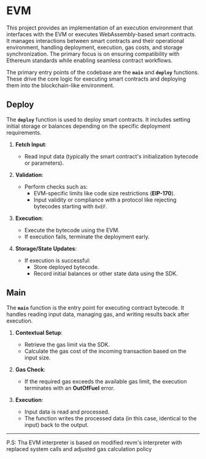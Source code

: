 # EVM

This project provides an implementation of an execution environment that interfaces with the EVM or executes
WebAssembly-based smart contracts. It manages interactions between smart contracts and their
operational environment, handling deployment, execution, gas costs, and storage synchronization. The primary focus is on
ensuring compatibility with Ethereum standards while enabling seamless contract workflows.

The primary entry points of the codebase are the **`main`** and **`deploy`** functions. These drive the core logic for
executing smart contracts and deploying them into the blockchain-like environment.

## **Deploy**

The **`deploy`** function is used to deploy smart contracts. It includes setting initial storage or balances depending
on the specific deployment requirements.

1. **Fetch Input**:
    - Read input data (typically the smart contract's initialization bytecode or parameters).

2. **Validation**:
    - Perform checks such as:
        - EVM-specific limits like code size restrictions (**EIP-170**).
        - Input validity or compliance with a protocol like rejecting bytecodes starting with `0xEF`.

3. **Execution**:
    - Execute the bytecode using the EVM.
    - If execution fails, terminate the deployment early.

4. **Storage/State Updates**:
    - If execution is successful:
        - Store deployed bytecode.
        - Record initial balances or other state data using the SDK.

## **Main**

The **`main`** function is the entry point for executing contract bytecode. It handles reading input data, managing gas,
and writing results back after execution.

1. **Contextual Setup**:
    - Retrieve the gas limit via the SDK.
    - Calculate the gas cost of the incoming transaction based on the input size.

2. **Gas Check**:
    - If the required gas exceeds the available gas limit, the execution terminates with an **OutOfFuel** error.

3. **Execution**:
    - Input data is read and processed.
    - The function writes the processed data (in this case, identical to the input) back to the output.

---

P.S:
Tha EVM interpreter is based on modified revm's interpreter with replaced system calls and adjusted gas calculation
policy